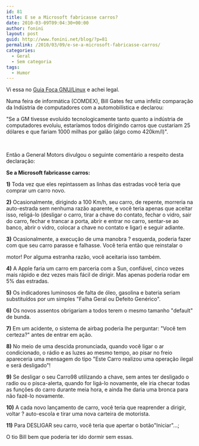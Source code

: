 ```yaml
---
id: 81
title: E se a Microsoft fabricasse carros?
date: 2010-03-09T09:04:30+00:00
author: fonini
layout: post
guid: http://www.fonini.net/blog/?p=81
permalink: /2010/03/09/e-se-a-microsoft-fabricasse-carros/
categories:
  - Geral
  - Sem categoria
tags:
  - Humor
---
```

Vi essa no <a href="http://focalinux.cipsga.org.br/" rel="externo nofollow">Guia Foca GNU/Linux</a> e achei legal.

Numa feira de informática (COMDEX), Bill Gates fez uma infeliz comparação da Indústria de computadores com a automobilística e declarou:
	  
"Se a GM tivesse evoluído tecnologicamente tanto quanto a indústria de computadores evoluiu, estaríamos todos dirigindo carros que custariam 25 dólares e que fariam 1000 milhas por galão (algo como 420km/l)".
	  
&nbsp;
	  
Então a General Motors divulgou o seguinte comentário a respeito desta declaração:

**Se a Microsoft fabricasse carros:**

**1)** Toda vez que eles repintassem as linhas das estradas você teria que comprar um carro novo.

**2)** Ocasionalmente, dirigindo a 100 Km/h, seu carro, de repente, morreria na auto-estrada sem nenhuma razão aparente, e você teria apenas que aceitar isso, religá-lo (desligar o carro, tirar a chave do contato, fechar o vidro, sair do carro, fechar e trancar a porta, abrir e entrar no carro, sentar-se ao banco, abrir o vidro, colocar a chave no contato e ligar) e seguir adiante.

**3)** Ocasionalmente, a execução de uma manobra ? esquerda, poderia fazer com que seu carro parasse e falhasse. Você teria então que reinstalar o
	  
motor! Por alguma estranha razão, você aceitaria isso também.

**4)** A Apple faria um carro em parceria com a Sun, confiável, cinco vezes mais rápido e dez vezes mais fácil de dirigir. Mas apenas poderia rodar em 5% das estradas.

**5)** Os indicadores luminosos de falta de óleo, gasolina e bateria seriam substituídos por um simples "Falha Geral ou Defeito Genérico".

**6)** Os novos assentos obrigariam a todos terem o mesmo tamanho "default" de bunda.

**7)** Em um acidente, o sistema de airbag poderia lhe perguntar: "Você tem certeza?" antes de entrar em ação.

**8)** No meio de uma descida pronunciada, quando você ligar o ar condicionado, o rádio e as luzes ao mesmo tempo, ao pisar no freio apareceria uma mensagem do tipo "Este Carro realizou uma operação ilegal e será desligado"!

**9)** Se desligar o seu Carro98 utilizando a chave, sem antes ter desligado o radio ou o pisca-alerta, quando for ligá-lo novamente, ele iria checar todas as funções do carro durante meia hora, e ainda lhe daria uma bronca para não fazê-lo novamente.

**10)** A cada novo lançamento de carro, você teria que reaprender a dirigir, voltar ? auto-escola e tirar uma nova carteira de motorista.

**11)** Para DESLIGAR seu carro, você teria que apertar o botão"Iniciar"...;

O tio Bill bem que poderia ter ido dormir sem essas.